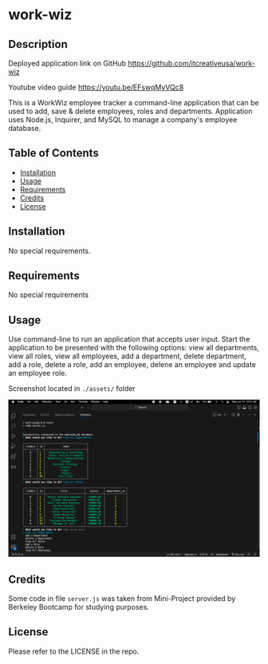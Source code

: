 # work-wiz

## Description

Deployed application link on GitHub
https://github.com/itcreativeusa/work-wiz

Youtube video guide
https://youtu.be/EFswqMyVQc8

This is a WorkWiz employee tracker a command-line application that can be used to add, save & delete employees, roles and departments. Application uses Node.js, Inquirer, and MySQL to manage a company's employee database.

## Table of Contents 

- [Installation](#installation)
- [Usage](#usage)
- [Requirements](#requirements)
- [Credits](#credits)
- [License](#license)

## Installation

No special requirements. 
 
## Requirements

No special requirements

## Usage

Use command-line to run an application that accepts user input.
Start the application
to be presented with the following options: view all departments, view all roles, view all employees, add a department, delete department, add a role, delete a role, add an employee, delene an employee and update an employee role.

Screenshot located in `./assets/` folder

![work-wiz](Assets/screenshot.png)

## Credits
 
Some code in file `server.js` was taken from Mini-Project provided by Berkeley Bootcamp for studying purposes.

## License

Please refer to the LICENSE in the repo.